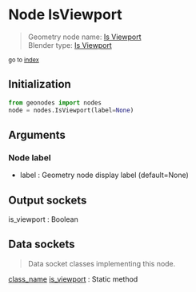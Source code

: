 
# Node IsViewport

> Geometry node name: [Is Viewport](https://docs.blender.org/manual/en/latest/modeling/geometry_nodes/material/is_viewport.html)<br>
  Blender type: [Is Viewport](https://docs.blender.org/api/current/bpy.types.GeometryNodeIsViewport.html)
  
<sub>go to [index](/docs/index.md)</sub>

## Initialization

```python
from geonodes import nodes
node = nodes.IsViewport(label=None)
```



## Arguments


### Node label

- label : Geometry node display label (default=None)

## Output sockets

is_viewport : Boolean

## Data sockets

> Data socket classes implementing this node.
  
[class_name](/docs/sockets/Geometry.md) [is_viewport](/docs/sockets/Geometry.md#is_viewport) : Static method

